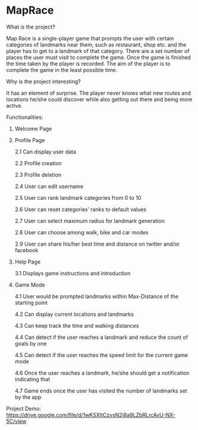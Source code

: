 # MapRace

What is the project? 

Map Race is a single-player game that prompts the user with certain categories of landmarks near them, such as restaurant, shop etc. and the player has to get to a landmark of that category. There are a set number of places the user must visit to complete the game. Once the game is finished the time taken by the player is recorded. The aim of the player is to complete the game in the least possible time.

Why is the project interesting?

It has an element of surprise. The player never knows what new routes and locations he/she could discover while also getting out there and being more active. 

Functionalities:

1. Welcome Page 

2. Profile Page

    2.1 Can display user data
    
    2.2 Profile creation
    
    2.3 Profile deletion 
    
    2.4 User can edit username
    
    2.5 User can rank landmark categories from 0 to 10
    
    2.6 User can reset categories’ ranks to default values 
    
    2.7 User can select maximum radius for landmark generation
    
    2.8 User can choose among walk, bike and car modes
    
    2.9 User can share his/her best time and distance on twitter and/or facebook
  
3. Help Page

    3.1 Displays game instructions and introduction
  
4. Game Mode

    4.1 User would be prompted landmarks within Max-Distance of the starting point 
    
    4.2 Can display current locations and landmarks
  
    4.3 Can keep track the time and walking distances 
  
    4.4 Can detect if the user reaches a landmark and reduce the count of goals by one
  
    4.5 Can detect if the user reaches the speed limit for the current game mode
  
    4.6 Once the user reaches a landmark, he/she should get a notification indicating that
  
    4.7 Game ends once the user has visited the number of landmarks set by the app


Project Demo:
https://drive.google.com/file/d/1wKSXItCzvsN2j8a9LZbRLrcAvU-NX-5C/view
